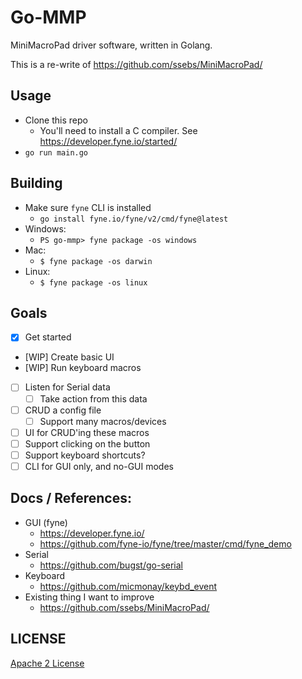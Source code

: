 # Go-MMP
MiniMacroPad driver software, written in Golang. 

This is a re-write of https://github.com/ssebs/MiniMacroPad/

## Usage
- Clone this repo
  - You'll need to install a C compiler. See https://developer.fyne.io/started/
- `go run main.go`
<!-- - go install github.com/ssebs/go-mmp -->

## Building
- Make sure `fyne` CLI is installed
  - `go install fyne.io/fyne/v2/cmd/fyne@latest`
- Windows:
  - `PS go-mmp> fyne package -os windows`
- Mac:
  - `$ fyne package -os darwin`
- Linux:
  - `$ fyne package -os linux`

## Goals
- [x] Get started
- [WIP] Create basic UI
- [WIP] Run keyboard macros
- [ ] Listen for Serial data
  - [ ] Take action from this data
- [ ] CRUD a config file
  - [ ] Support many macros/devices
- [ ] UI for CRUD'ing these macros
- [ ] Support clicking on the button
- [ ] Support keyboard shortcuts?
- [ ] CLI for GUI only, and no-GUI modes

## Docs / References:
- GUI (fyne)
  - https://developer.fyne.io/
  - https://github.com/fyne-io/fyne/tree/master/cmd/fyne_demo
- Serial
  - https://github.com/bugst/go-serial
- Keyboard
  - https://github.com/micmonay/keybd_event
- Existing thing I want to improve
  - https://github.com/ssebs/MiniMacroPad/

## LICENSE
[Apache 2 License](./LICENSE)